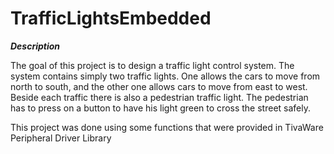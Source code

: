 # TrafficLightsEmbedded

***Description***

The goal of this project is to design a traffic light control system. The system contains simply two traffic lights. One allows the cars to move from 
north to south, and the other one allows cars to move from east to west. Beside each traffic there is also a pedestrian traffic light. The 
pedestrian has to press on a button to have his light green to cross the street safely.

This project was done using some functions that were provided in TivaWare Peripheral Driver Library

